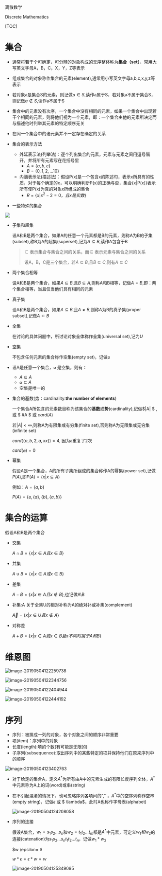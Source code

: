 

离散数学

Discrete Mathematics

[TOC]



# 集合

* 通常将若干个可确定，可分辨的对象构成的无序整体称为**集合（set）**，常用大写英文字母A，B，C，X，Y，Z等表示

* 组成集合的对象称作集合的元素(element),通常用小写英文字母a,b,c,x,y,z等表示

* 若对象a是集合S的元素，则记做$a \in S$,读作a属于S，若对象a不属于集合S，则记做$a \notin S$,读作a不属于S

* 集合中的元素没有次序，一个集合中没有相同的元素，如果一个集合中出现若干个相同的元素，则将他们视为一个元素，即：一个集合由他的元素所决定而与描述他时列举其元素的特定顺序无关
* 在同一个集合中的诸元素并不一定存在确定的关系



* 集合的表示方法
  * 外延表示法(列举法)：逐个列出集合的元素，元素与元素之间用逗号隔开，并将所有元素写在花括号里
    * $A=\{a,b,c\}$
    * $B=\{0,1,2,…10\}$
  * 内涵表示法(描述法)：假设P(x)是一个包含x的陈述句，表示x所具有的性质，对于每个确定的x，可以明确判断P(x)的正确与否，集合{x|P(x)}表示所有使P(x)为真的对象x所组成的集合
    * $R=\{ x|x^2-2=0， 且x是实数\}$



* 一些特殊的集合

![](/Users/chenyansong/Documents/note/images/discrete_math/image-20190504104925573.png)



* 子集和超集

  设A和B是两个集合，如果A的任意一个元素都是B的元素，则称A为B的子集(subset),称B为A的超集(superset),记为$A \subseteq B$,读作A包含于B

  > $\subset$ 表示集合与集合之间的关系，而$\in$ 表示元素与集合之间的关系
  >
  > 设A，B，C是三个集合，若$A \subseteq B$,且$B \subseteq C$,则有$A \subseteq C$
  
* 两个集合相等

  设A和B是两个集合，如果$A \subseteq B$,且$B \subseteq A$,则称A和B相等，记做$A=B$,即：两个集合相等，当且仅当他们具有相同的元素

* 真子集

  设A和B是两个集合，如果$A \subseteq B$,且$A \neq B$,则称A为B的真子集(proper subset),记做$A \subset B$

* 全集

  在讨论的具体问题中，所讨论对象全体称作全集(universal set),记为$U$

* 空集

  不包含任何元素的集合称作空集(empty set)，记做$\varnothing$

* 设A是任意一个集合，$\varnothing$ 是空集，则有：

  * $A \subseteq A$
  * $\varnothing \subseteq A$
  * 空集是唯一的

* 集合的基数(势：cardinality:**the number of elements**)

  一个集合A所包含的元素数目称为该集合的**基数**或**势**(cardinality),记做$|A| $ ,或 $ \#A $ 或 $card(A)$

  若$|A| < \infty$,则称A为有限集或有穷集(finite set),否则称A为无限集或无穷集(infinite set)

  $card(\{a,b,2,a,xx\})=4$, 因为a重复了2次

  $card(\varnothing)=0$

* 幂集
  
  假设A是一个集合，A的所有子集所组成的集合称作A的幂集(power set),记做$P(A)$,即$P(A)=\{x|x \subseteq A\}$
  
  例如：$A=\{a,b\}$
  
  $P(A)=\{\varnothing , \{a\}, \{b\}, \{a,b\}\}$



# 集合的运算

假设A和B是两个集合

* 交集

  $A \cap B =\{x|x \in A 且 x \in B\}$

* 并集

  $A \cup B=\{x|x \in A 或 x \in B\}$

* 差集

  $A-B=\{x|x \in A 且x \notin B\}$,也记做A\\B

* 补集:A 关于全集U的相对补称为A的绝对补或补集(complement)

  $\vec A=\{x|x \in U 且 x \notin A\}$

* 对称差

  $A+B=\{x|x \in A 或 x \in B 且x不同时属于A和B\}$





# 维恩图

![image-20190504122259738](/Users/chenyansong/Documents/note/images/math/image-20190504122259738.png)

![image-20190504122344756](/Users/chenyansong/Documents/note/images/math/image-20190504122344756.png)

![image-20190504122404944](/Users/chenyansong/Documents/note/images/math/image-20190504122404944.png)

![image-20190504122444192](/Users/chenyansong/Documents/note/images/math/image-20190504122444192.png)



# 序列

* 序列：被排成一列的对象，各个对象之间的顺序非常重要
* 项(item)：序列中的对象
* 长度(length):项的个数(有可能是无限的)
* 子序列(subsequence):取出序列中的某些特定的项并保持他们在原来序列中的顺序

![image-20190504123402763](/Users/chenyansong/Documents/note/images/math/image-20190504123402763.png)



* 对于给定的集合A，定义$A^*$为所有由A中的元素生成的有限长度序列全体，$A^*$中元素称为A上的词(word)或串(string)

* 在不引起混淆的情况下，也可忽略序列各项间的"," ，$A^*$中的空序列称作空串(empty string)，记做$\epsilon$ 或 $ \lambda$，此时A也称作字母表(alphabet)

  ![image-20190504124208058](/Users/chenyansong/Documents/note/images/math/image-20190504124208058.png)



* 序列的连接

  假设A集合，$w_1=s_1s_2...s_n$和$w_2=t_1t_2...t_m$都是$A^*$中元素，可定义$w_1和w_2$的连接(catenation)为$s_1s_2...s_nt_1t_2...t_n$，记做$w_1*w_2$

  $w \epsilon= \$

  $w * \epsilon= \epsilon * w = w$

  ![image-20190504125349095](/Users/chenyansong/Documents/note/images/math/image-20190504125349095.png)